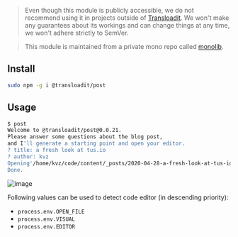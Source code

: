 > Even though this module is publicly accessible, we do not recommend using it in projects outside of [Transloadit](https://transloadit.com). We won't make any guarantees about its workings and can change things at any time, we won't adhere strictly to SemVer.

> This module is maintained from a private mono repo called [monolib](https://github.com/transloadit/monolib).


## Install

```bash
sudo npm -g i @transloadit/post
```

## Usage

```bash
$ post
Welcome to @transloadit/post@0.0.21. 
Please answer some questions about the blog post, 
and I'll generate a starting point and open your editor. 
? title: a fresh look at tus.io
? author: kvz
Opening'/home/kvz/code/content/_posts/2020-04-28-a-fresh-look-at-tus-io.md' in your editor .. 
Done. 
```

![image](https://user-images.githubusercontent.com/26752/80525678-e4cb1880-8991-11ea-9266-d28b884e5c35.png)

Following values can be used to detect code editor (in descending priority):

- `process.env.OPEN_FILE`
- `process.env.VISUAL`
- `process.env.EDITOR`
